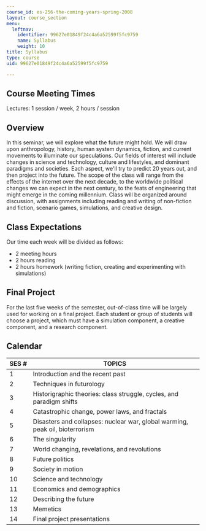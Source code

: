 ```yaml
---
course_id: es-256-the-coming-years-spring-2008
layout: course_section
menu:
  leftnav:
    identifier: 99627e01849f24c4a6a52599f5fc9759
    name: Syllabus
    weight: 10
title: Syllabus
type: course
uid: 99627e01849f24c4a6a52599f5fc9759

---
```


Course Meeting Times
--------------------

Lectures: 1 session / week, 2 hours / session

Overview
--------

In this seminar, we will explore what the future might hold. We will draw upon anthropology, history, human system dynamics, fiction, and current movements to illuminate our speculations. Our fields of interest will include changes in science and technology, culture and lifestyles, and dominant paradigms and societies. Each aspect, we'll try to predict 20 years out, and then project into the future. The scope of the class will range from the effects of the internet over the next decade, to the worldwide political changes we can expect in the next century, to the feats of engineering that might emerge in the coming millennium. Class will be organized around discussion, with assignments including reading and writing of non-fiction and fiction, scenario games, simulations, and creative design.

Class Expectations
------------------

Our time each week will be divided as follows:

*   2 meeting hours
*   2 hours reading
*   2 hours homework (writing fiction, creating and experimenting with simulations)

Final Project
-------------

For the last five weeks of the semester, out-of-class time will be largely used for working on a final project. Each student or group of students will choose a project, which must have a simulation component, a creative component, and a research component.

Calendar
--------

| SES # | TOPICS |
| --- | --- |
| 1 | Introduction and the recent past |
| 2 | Techniques in futurology |
| 3 | Historigraphic theories: class struggle, cycles, and paradigm shifts |
| 4 | Catastrophic change, power laws, and fractals |
| 5 | Disasters and collapses: nuclear war, global warming, peak oil, bioterrorism |
| 6 | The singularity |
| 7 | World changing, revelations, and revolutions |
| 8 | Future politics |
| 9 | Society in motion |
| 10 | Science and technology |
| 11 | Economics and demographics |
| 12 | Describing the future |
| 13 | Memetics |
| 14 | Final project presentations